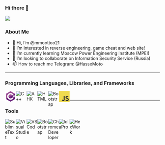### Hi there 👋
![](https://komarev.com/ghpvc/?username=mmoottoo21&color=orange)
<!--
**Turbski/Turbski** is a ✨ _special_ ✨ repository because its `README.md` (this file) appears on your GitHub profile.

Here are some ideas to get you started:

-->

### About Me
- 👋 Hi, I’m @mmoottoo21
- 👀 I’m interested in reverse engineering, game cheat and web site!
- 🌱 I’m currently learning Moscow Power Engineering Institute (MPEI)
- 💞️ I’m looking to collaborate on Information Security Service (Russia)
- 📫 How to reach me Telegram: @HasseMoto
---

### Programming Languages, Libraries, and Frameworks
<img align="left" alt="CSharp" width="35px" src="https://raw.githubusercontent.com/devicons/devicon/master/icons/csharp/csharp-original.svg" />
<img align="left" alt="C++" width="35px" src="https://miro.medium.com/max/1200/1*C4SccvODYv4SBypJFmYAEw.png" />
<img align="left" alt="AHK" width="35px" src="https://www.postosoft.ru/wp-content/uploads/2021/04/tjPOPhB-768x768.png" />
<img align="left" alt="HTML" width="35px" src="https://cdn.pixabay.com/photo/2017/08/05/11/16/logo-2582748_1280.png" />
<img align="left" alt="Bootstrap" width="35px" src="https://www.devporter.com/public/img/bootstrap-logo.png" />
<img align="left" alt="JavaScript" width="35px" src="https://raw.githubusercontent.com/github/explore/80688e429a7d4ef2fca1e82350fe8e3517d3494d/topics/javascript/javascript.png"
 />  
 
 
---

### Tools
<img align="left" alt="SublimeText" width="35px" src="https://cdn.worldvectorlogo.com/logos/sublime-text.svg" />
<img align="left" alt="VisualStudio" width="35px" src="https://surpreem.com/wp/wp-content/uploads/2019/06/visual_studio_2019_icon.png" />
<img align="left" alt="VSCode" width="35px" src="https://www.clipartmax.com/png/full/240-2409485_open-visual-studio-code-logo.png" />
<img align="left" alt="Bootstrap" width="35px" src="https://www.pngkit.com/png/full/954-9549328_bootstrap-featured-image-bootstrap-3-logo-png.png" />
<img align="left" alt="ChromeDeveloper" width="35px" src="https://clipart-best.com/img/chrome-logo/chrome-logo-clip-art-16.png" />
<img align="left" alt="IdaPro" width="35px" src="https://pbs.twimg.com/media/DWABVxZVAAY5FZe.jpg" />
<img align="left" alt="HexWork" width="35px" src="https://diakov.net/uploads/posts/2016-03/1457280977_hex_workshop.png" />
